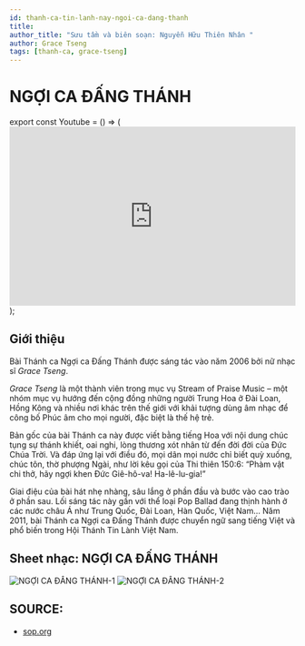 ```yaml
---
id: thanh-ca-tin-lanh-nay-ngoi-ca-dang-thanh
title: 
author_title: "Sưu tầm và biên soạn: Nguyễn Hữu Thiên Nhân "
author: Grace Tseng
tags: [thanh-ca, grace-tseng]
---
```


# NGỢI CA ĐẤNG THÁNH

export const Youtube = () => (<iframe width="100%" height="315" src="https://www.youtube.com/embed/mABOnus5A3s" frameborder="0" allow="accelerometer; autoplay; encrypted-media; gyroscope; picture-in-picture" allowfullscreen></iframe>);

<Youtube/>

## Giới thiệu

Bài Thánh ca Ngợi ca Đấng Thánh được sáng tác vào năm 2006 bởi nữ nhạc sĩ *Grace Tseng*. 

*Grace Tseng* là một thành viên trong mục vụ Stream of Praise Music – một nhóm mục vụ hướng đến cộng đồng những người Trung Hoa ở Đài Loan, Hồng Kông và nhiều nơi khác trên thế giới với khải tượng dùng âm nhạc để công bố Phúc âm cho mọi người, đặc biệt là thế hệ trẻ. 

Bản gốc của bài Thánh ca này được viết bằng tiếng Hoa với nội dung chúc tụng sự thánh khiết, oai nghi, lòng thương xót nhân từ đến đời đời của Đức Chúa Trời. Và đáp ứng lại với điều đó, mọi dân mọi nước chỉ biết quỳ xuống, chúc tôn, thờ phượng Ngài, như lời kêu gọi của Thi thiên 150:6: “Phàm vật chi thở, hãy ngợi khen Đức Giê-hô-va! Ha-lê-lu-gia!” 


Giai điệu của bài hát nhẹ nhàng, sâu lắng ở phần đầu và bước vào cao trào ở phần sau. Lối sáng tác này gần với thể loại Pop Ballad đang thịnh hành ở các nước châu Á như Trung Quốc, Đài Loan, Hàn Quốc, Việt Nam… Năm 2011, bài Thánh ca Ngợi ca Đấng Thánh được chuyển ngữ sang tiếng Việt và phổ biến trong Hội Thánh Tin Lành Việt Nam. 

## Sheet nhạc: NGỢI CA ĐẤNG THÁNH

![NGỢI CA ĐẤNG THÁNH-1](https://i.imgur.com/IKimHsi.jpg)
![NGỢI CA ĐẤNG THÁNH-2](https://i.imgur.com/oSIqlMn.jpg)


## SOURCE:
* [sop.org](sop.org)

